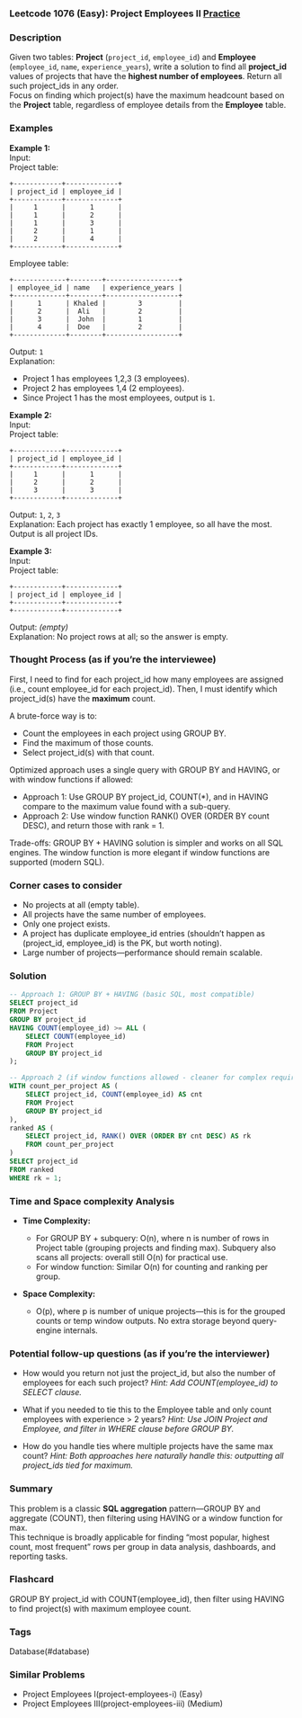 ### Leetcode 1076 (Easy): Project Employees II [Practice](https://leetcode.com/problems/project-employees-ii)

### Description  
Given two tables: **Project** (`project_id`, `employee_id`) and **Employee** (`employee_id`, `name`, `experience_years`), write a solution to find all **project_id** values of projects that have the **highest number of employees**. Return all such project_ids in any order.  
Focus on finding which project(s) have the maximum headcount based on the **Project** table, regardless of employee details from the **Employee** table.

### Examples  

**Example 1:**  
Input:  
Project table:  
```
+------------+-------------+
| project_id | employee_id |
+------------+-------------+
|     1      |      1      |
|     1      |      2      |
|     1      |      3      |
|     2      |      1      |
|     2      |      4      |
+------------+-------------+
```
Employee table:  
```
+-------------+--------+------------------+
| employee_id | name   | experience_years |
+-------------+--------+------------------+
|      1      | Khaled |        3         |
|      2      |  Ali   |        2         |
|      3      |  John  |        1         |
|      4      |  Doe   |        2         |
+-------------+--------+------------------+
```
Output: `1`  
Explanation:  
- Project 1 has employees 1,2,3 (3 employees).  
- Project 2 has employees 1,4 (2 employees).  
- Since Project 1 has the most employees, output is `1`.


**Example 2:**  
Input:  
Project table:  
```
+------------+-------------+
| project_id | employee_id |
+------------+-------------+
|     1      |      1      |
|     2      |      2      |
|     3      |      3      |
+------------+-------------+
```
Output: `1`, `2`, `3`  
Explanation: Each project has exactly 1 employee, so all have the most. Output is all project IDs.


**Example 3:**  
Input:  
Project table:  
```
+------------+-------------+
| project_id | employee_id |
+------------+-------------+
+------------+-------------+
```
Output: _(empty)_  
Explanation: No project rows at all; so the answer is empty.

### Thought Process (as if you’re the interviewee)  
First, I need to find for each project_id how many employees are assigned (i.e., count employee_id for each project_id). Then, I must identify which project_id(s) have the **maximum** count.

A brute-force way is to:
- Count the employees in each project using GROUP BY.
- Find the maximum of those counts.
- Select project_id(s) with that count.

Optimized approach uses a single query with GROUP BY and HAVING, or with window functions if allowed:
- Approach 1: Use GROUP BY project_id, COUNT(*), and in HAVING compare to the maximum value found with a sub-query.
- Approach 2: Use window function RANK() OVER (ORDER BY count DESC), and return those with rank = 1.

Trade-offs: GROUP BY + HAVING solution is simpler and works on all SQL engines. The window function is more elegant if window functions are supported (modern SQL).

### Corner cases to consider  
- No projects at all (empty table).
- All projects have the same number of employees.
- Only one project exists.
- A project has duplicate employee_id entries (shouldn’t happen as (project_id, employee_id) is the PK, but worth noting).
- Large number of projects—performance should remain scalable.

### Solution

```sql
-- Approach 1: GROUP BY + HAVING (basic SQL, most compatible)
SELECT project_id
FROM Project
GROUP BY project_id
HAVING COUNT(employee_id) >= ALL (
    SELECT COUNT(employee_id)
    FROM Project
    GROUP BY project_id
);

-- Approach 2 (if window functions allowed - cleaner for complex requirements)
WITH count_per_project AS (
    SELECT project_id, COUNT(employee_id) AS cnt
    FROM Project
    GROUP BY project_id
),
ranked AS (
    SELECT project_id, RANK() OVER (ORDER BY cnt DESC) AS rk
    FROM count_per_project
)
SELECT project_id
FROM ranked
WHERE rk = 1;
```

### Time and Space complexity Analysis  

- **Time Complexity:**  
  - For GROUP BY + subquery: O(n), where n is number of rows in Project table (grouping projects and finding max). Subquery also scans all projects: overall still O(n) for practical use.
  - For window function: Similar O(n) for counting and ranking per group.

- **Space Complexity:**  
  - O(p), where p is number of unique projects—this is for the grouped counts or temp window outputs. No extra storage beyond query-engine internals.

### Potential follow-up questions (as if you’re the interviewer)  

- How would you return not just the project_id, but also the number of employees for each such project?
  *Hint: Add COUNT(employee_id) to SELECT clause.*

- What if you needed to tie this to the Employee table and only count employees with experience > 2 years?
  *Hint: Use JOIN Project and Employee, and filter in WHERE clause before GROUP BY.*

- How do you handle ties where multiple projects have the same max count?
  *Hint: Both approaches here naturally handle this: outputting all project_ids tied for maximum.*

### Summary
This problem is a classic **SQL aggregation** pattern—GROUP BY and aggregate (COUNT), then filtering using HAVING or a window function for max.  
This technique is broadly applicable for finding “most popular, highest count, most frequent” rows per group in data analysis, dashboards, and reporting tasks.


### Flashcard
GROUP BY project_id with COUNT(employee_id), then filter using HAVING to find project(s) with maximum employee count.

### Tags
Database(#database)

### Similar Problems
- Project Employees I(project-employees-i) (Easy)
- Project Employees III(project-employees-iii) (Medium)